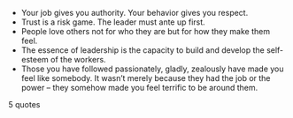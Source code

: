  - Your job gives you authority. Your behavior gives you respect.
 - Trust is a risk game. The leader must ante up first.
 - People love others not for who they are but for how they make them feel.
 - The essence of leadership is the capacity to build and develop the self-esteem of the workers.
 - Those you have followed passionately, gladly, zealously have made you feel like somebody. It wasn’t merely because they had the job or the power – they somehow made you feel terrific to be around them.

5 quotes